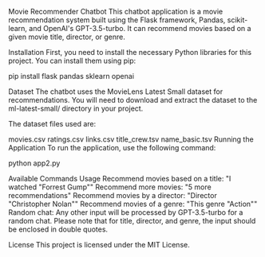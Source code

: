 Movie Recommender Chatbot
This chatbot application is a movie recommendation system built using the Flask framework, Pandas, scikit-learn, and OpenAI's GPT-3.5-turbo. It can recommend movies based on a given movie title, director, or genre.

Installation
First, you need to install the necessary Python libraries for this project. You can install them using pip:


pip install flask pandas sklearn openai

Dataset
The chatbot uses the MovieLens Latest Small dataset for recommendations. You will need to download and extract the dataset to the ml-latest-small/ directory in your project.

The dataset files used are:

movies.csv
ratings.csv
links.csv
title_crew.tsv
name_basic.tsv
Running the Application
To run the application, use the following command:

python app2.py


Available Commands Usage
Recommend movies based on a title: "I watched "Forrest Gump""
Recommend more movies: "5 more recommendations"
Recommend movies by a director: "Director "Christopher Nolan""
Recommend movies of a genre: "This genre "Action""
Random chat: Any other input will be processed by GPT-3.5-turbo for a random chat.
Please note that for title, director, and genre, the input should be enclosed in double quotes.

License
This project is licensed under the MIT License.